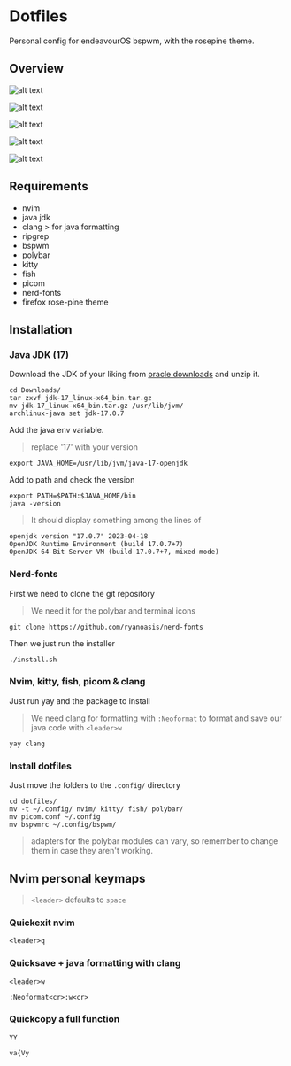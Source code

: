 # Dotfiles
Personal config for endeavourOS bspwm, with the rosepine theme.

## Overview

![alt text][logo]

[logo]: https://media.discordapp.net/attachments/911820541860646963/1120845272956801024/screenshot-2023-06-20_183845.png?width=1177&height=662 "Desktop"

![alt text][logo1]

[logo1]: https://cdn.discordapp.com/attachments/911820541860646963/1120841005986480200/screenshot-2023-06-20_182146.png "Firefox"

![alt text][logo2]

[logo2]: https://media.discordapp.net/attachments/911820541860646963/1120845129675198484/screenshot-2023-06-20_183754.png?width=1177&height=662 "nvim"

![alt text][logo3]

[logo3]: https://media.discordapp.net/attachments/911820541860646963/1120844499384541286/screenshot-2023-06-20_183536.png?width=1177&height=662 "split"

![alt text][logo4]

[logo4]: https://media.discordapp.net/attachments/911820541860646963/1120843200442146817/screenshot-2023-06-20_183026.png?width=1177&height=662 "discord"

## Requirements
* nvim
* java jdk
* clang > for java formatting
* ripgrep
* bspwm
* polybar
* kitty
* fish
* picom
* nerd-fonts
* firefox rose-pine theme

## Installation

### Java JDK (17)

Download the JDK of your liking from [oracle downloads](https://www.oracle.com/java/technologies/downloads/#java17)
and unzip it.
```
cd Downloads/
tar zxvf jdk-17_linux-x64_bin.tar.gz
mv jdk-17_linux-x64_bin.tar.gz /usr/lib/jvm/
archlinux-java set jdk-17.0.7
```
Add the java env variable.
> replace '17' with your version
```
export JAVA_HOME=/usr/lib/jvm/java-17-openjdk
```
Add to path and check the version
```
export PATH=$PATH:$JAVA_HOME/bin
java -version
```
> It should display something among the lines of
```
openjdk version "17.0.7" 2023-04-18
OpenJDK Runtime Environment (build 17.0.7+7)
OpenJDK 64-Bit Server VM (build 17.0.7+7, mixed mode)
```

### Nerd-fonts
First we need to clone the git repository
> We need it for the polybar and terminal icons
```
git clone https://github.com/ryanoasis/nerd-fonts
```
Then we just run the installer 
```
./install.sh
```
### Nvim, kitty, fish, picom & clang
Just run yay and the package to install
> We need clang for formatting with `:Neoformat` to format and save our java code with `<leader>w`
```
yay clang
```
### Install dotfiles
Just move the folders to the `.config/` directory
```
cd dotfiles/
mv -t ~/.config/ nvim/ kitty/ fish/ polybar/
mv picom.conf ~/.config
mv bspwmrc ~/.config/bspwm/
```
> adapters for the polybar modules can vary, so remember to change them in case they aren't working.

## Nvim personal keymaps
> `<leader>` defaults to `space`
### Quickexit nvim
`<leader>q`
### Quicksave + java formatting with clang
`<leader>w`
```
:Neoformat<cr>:w<cr>
```
### Quickcopy a full function
`YY`
```
va{Vy
```

